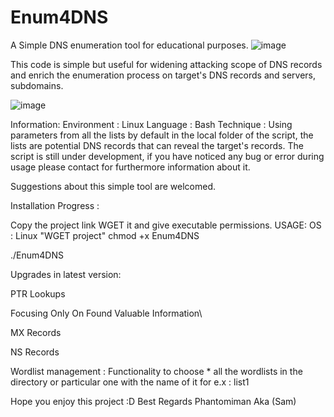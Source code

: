 # Enum4DNS
A Simple DNS enumeration tool for educational purposes.
![image](https://user-images.githubusercontent.com/119011920/203998392-0387bbc0-b7c3-4549-b568-5244475f582b.png)

This code is simple but useful for widening attacking scope of DNS records and enrich the enumeration process on target's DNS records and servers, subdomains.

![image](https://user-images.githubusercontent.com/119011920/204002180-56bed27f-78cc-469f-befd-b67b2c4cfd86.png)

Information:
Environment : Linux
Language : Bash
Technique : Using parameters from all the lists by default in the local folder of the script, the lists are potential DNS records that can reveal the target's records.
The script is still under development, if you have noticed any bug or error during usage please contact for furthermore information about it.

Suggestions about this simple tool are welcomed.

Installation Progress : 

Copy the project link WGET it and give executable permissions.
USAGE:
OS : Linux
"WGET project"
chmod +x Enum4DNS

./Enum4DNS


Upgrades in latest version:


PTR Lookups 


Focusing Only On Found Valuable Information\


MX Records

NS Records

Wordlist management : Functionality to choose * all the wordlists in the directory or particular one with the name of it for e.x : list1


Hope you enjoy this project :D
Best Regards Phantomiman Aka (Sam)
